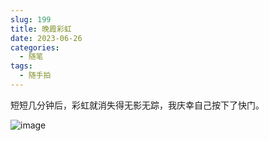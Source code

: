 ```yaml
---
slug: 199
title: 晚霞彩虹
date: 2023-06-26
categories: 
  - 随笔
tags:
  - 随手拍
---
```


短短几分钟后，彩虹就消失得无影无踪，我庆幸自己按下了快门。

![image](https://imgurl.zishu.me/images/2023/6499871676ae6.png)